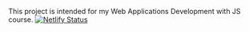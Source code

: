 This project is intended for my Web Applications Development with JS course.
[![Netlify Status](https://api.netlify.com/api/v1/badges/58769ca8-a19a-4930-8992-8368c01b64b1/deploy-status)](https://app.netlify.com/sites/upbeat-rosalind-bf3ab6/deploys)
